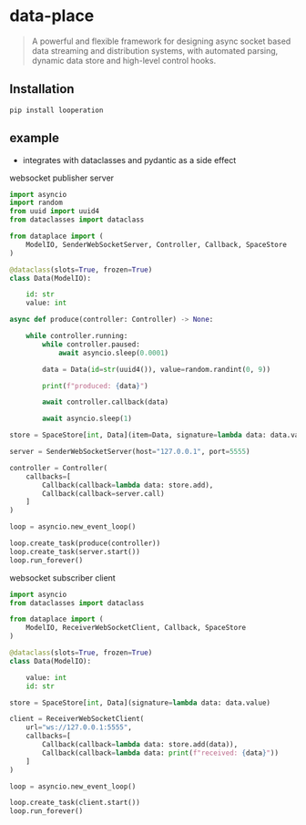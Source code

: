 # data-place

> A powerful and flexible framework for designing async socket based data streaming and distribution systems, with automated parsing, dynamic data store and high-level control hooks.

Installation
-----------
````
pip install looperation
````

example
-----------
* integrates with dataclasses and pydantic as a side effect

websocket publisher server
```python
import asyncio
import random
from uuid import uuid4
from dataclasses import dataclass

from dataplace import (
    ModelIO, SenderWebSocketServer, Controller, Callback, SpaceStore
)

@dataclass(slots=True, frozen=True)
class Data(ModelIO):

    id: str
    value: int

async def produce(controller: Controller) -> None:

    while controller.running:
        while controller.paused:
            await asyncio.sleep(0.0001)

        data = Data(id=str(uuid4()), value=random.randint(0, 9))

        print(f"produced: {data}")

        await controller.callback(data)

        await asyncio.sleep(1)

store = SpaceStore[int, Data](item=Data, signature=lambda data: data.value)

server = SenderWebSocketServer(host="127.0.0.1", port=5555)

controller = Controller(
    callbacks=[
        Callback(callback=lambda data: store.add),
        Callback(callback=server.call)
    ]
)

loop = asyncio.new_event_loop()

loop.create_task(produce(controller))
loop.create_task(server.start())
loop.run_forever()
```

websocket subscriber client
```python
import asyncio
from dataclasses import dataclass

from dataplace import (
    ModelIO, ReceiverWebSocketClient, Callback, SpaceStore
)

@dataclass(slots=True, frozen=True)
class Data(ModelIO):

    value: int
    id: str

store = SpaceStore[int, Data](signature=lambda data: data.value)

client = ReceiverWebSocketClient(
    url="ws://127.0.0.1:5555",
    callbacks=[
        Callback(callback=lambda data: store.add(data)),
        Callback(callback=lambda data: print(f"received: {data}"))
    ]
)

loop = asyncio.new_event_loop()

loop.create_task(client.start())
loop.run_forever()
```